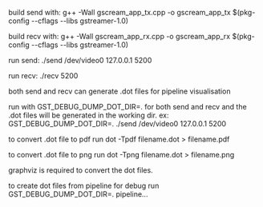 build send with:
g++ -Wall gscream_app_tx.cpp -o gscream_app_tx $(pkg-config --cflags --libs gstreamer-1.0)

build recv with:
g++ -Wall gscream_app_rx.cpp -o gscream_app_rx $(pkg-config --cflags --libs gstreamer-1.0)


run send:
./send /dev/video0 127.0.0.1 5200

run recv:
./recv 5200

both send and recv can generate .dot files for pipeline visualisation

run with GST_DEBUG_DUMP_DOT_DIR=. for both send and recv and the .dot files will
be generated in the working dir.
ex: GST_DEBUG_DUMP_DOT_DIR=. ./send /dev/video0 127.0.0.1 5200

to convert .dot file to pdf run
dot -Tpdf filename.dot > filename.pdf

to convert .dot file to png run
dot -Tpng filename.dot > filename.png

graphviz is required to convert the dot files.

to create dot files from pipeline for debug run
GST_DEBUG_DUMP_DOT_DIR=. pipeline...
